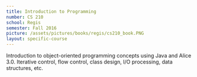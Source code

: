 ```yaml
---
title: Introduction to Programming
number: CS 210
school: Regis
semester: Fall 2016
picture: /assets/pictures/books/regis/cs210_book.PNG
layout: specific-course
---
```

Introduction to object-oriented programming concepts using Java and Alice 3.0. Iterative control, flow control, class design, I/O processing, data structures, etc. 